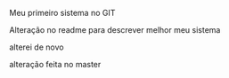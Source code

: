 Meu primeiro sistema no GIT

Alteração no readme para descrever melhor meu sistema

alterei de novo

alteração feita no master